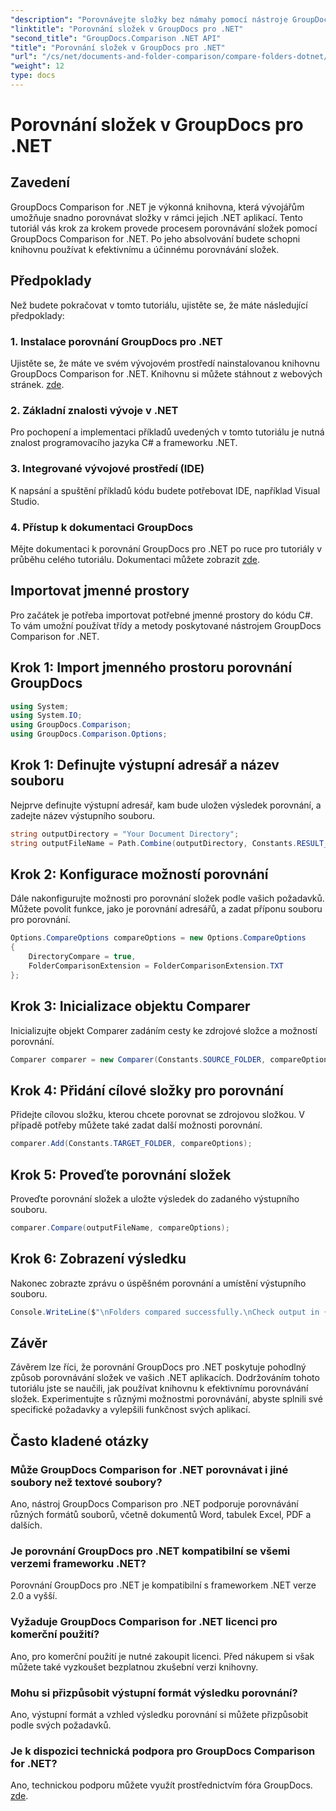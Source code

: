 ```yaml
---
"description": "Porovnávejte složky bez námahy pomocí nástroje GroupDocs Comparison for .NET. Postupujte podle našich podrobných pokynů pro efektivní porovnávání složek. Vylepšete své .NET aplikace."
"linktitle": "Porovnání složek v GroupDocs pro .NET"
"second_title": "GroupDocs.Comparison .NET API"
"title": "Porovnání složek v GroupDocs pro .NET"
"url": "/cs/net/documents-and-folder-comparison/compare-folders-dotnet/"
"weight": 12
type: docs
---
```

# Porovnání složek v GroupDocs pro .NET

## Zavedení
GroupDocs Comparison for .NET je výkonná knihovna, která vývojářům umožňuje snadno porovnávat složky v rámci jejich .NET aplikací. Tento tutoriál vás krok za krokem provede procesem porovnávání složek pomocí GroupDocs Comparison for .NET. Po jeho absolvování budete schopni knihovnu používat k efektivnímu a účinnému porovnávání složek.
## Předpoklady
Než budete pokračovat v tomto tutoriálu, ujistěte se, že máte následující předpoklady:
### 1. Instalace porovnání GroupDocs pro .NET
Ujistěte se, že máte ve svém vývojovém prostředí nainstalovanou knihovnu GroupDocs Comparison for .NET. Knihovnu si můžete stáhnout z webových stránek. [zde](https://releases.groupdocs.com/comparison/net/).
### 2. Základní znalosti vývoje v .NET
Pro pochopení a implementaci příkladů uvedených v tomto tutoriálu je nutná znalost programovacího jazyka C# a frameworku .NET.
### 3. Integrované vývojové prostředí (IDE)
K napsání a spuštění příkladů kódu budete potřebovat IDE, například Visual Studio.
### 4. Přístup k dokumentaci GroupDocs
Mějte dokumentaci k porovnání GroupDocs pro .NET po ruce pro tutoriály v průběhu celého tutoriálu. Dokumentaci můžete zobrazit [zde](https://tutorials.groupdocs.com/comparison/net/).

## Importovat jmenné prostory
Pro začátek je potřeba importovat potřebné jmenné prostory do kódu C#. To vám umožní používat třídy a metody poskytované nástrojem GroupDocs Comparison for .NET.
## Krok 1: Import jmenného prostoru porovnání GroupDocs
```csharp
using System;
using System.IO;
using GroupDocs.Comparison;
using GroupDocs.Comparison.Options;
```

## Krok 1: Definujte výstupní adresář a název souboru
Nejprve definujte výstupní adresář, kam bude uložen výsledek porovnání, a zadejte název výstupního souboru.
```csharp
string outputDirectory = "Your Document Directory";
string outputFileName = Path.Combine(outputDirectory, Constants.RESULT_FOLDER);
```
## Krok 2: Konfigurace možností porovnání
Dále nakonfigurujte možnosti pro porovnání složek podle vašich požadavků. Můžete povolit funkce, jako je porovnání adresářů, a zadat příponu souboru pro porovnání.
```csharp
Options.CompareOptions compareOptions = new Options.CompareOptions
{
    DirectoryCompare = true,
    FolderComparisonExtension = FolderComparisonExtension.TXT
};
```
## Krok 3: Inicializace objektu Comparer
Inicializujte objekt Comparer zadáním cesty ke zdrojové složce a možností porovnání.
```csharp
Comparer comparer = new Comparer(Constants.SOURCE_FOLDER, compareOptions);
```
## Krok 4: Přidání cílové složky pro porovnání
Přidejte cílovou složku, kterou chcete porovnat se zdrojovou složkou. V případě potřeby můžete také zadat další možnosti porovnání.
```csharp
comparer.Add(Constants.TARGET_FOLDER, compareOptions);
```
## Krok 5: Proveďte porovnání složek
Proveďte porovnání složek a uložte výsledek do zadaného výstupního souboru.
```csharp
comparer.Compare(outputFileName, compareOptions);
```
## Krok 6: Zobrazení výsledku
Nakonec zobrazte zprávu o úspěšném porovnání a umístění výstupního souboru.
```csharp
Console.WriteLine($"\nFolders compared successfully.\nCheck output in {Directory.GetCurrentDirectory()}.");
```

## Závěr
Závěrem lze říci, že porovnání GroupDocs pro .NET poskytuje pohodlný způsob porovnávání složek ve vašich .NET aplikacích. Dodržováním tohoto tutoriálu jste se naučili, jak používat knihovnu k efektivnímu porovnávání složek. Experimentujte s různými možnostmi porovnávání, abyste splnili své specifické požadavky a vylepšili funkčnost svých aplikací.
## Často kladené otázky
### Může GroupDocs Comparison for .NET porovnávat i jiné soubory než textové soubory?
Ano, nástroj GroupDocs Comparison pro .NET podporuje porovnávání různých formátů souborů, včetně dokumentů Word, tabulek Excel, PDF a dalších.
### Je porovnání GroupDocs pro .NET kompatibilní se všemi verzemi frameworku .NET?
Porovnání GroupDocs pro .NET je kompatibilní s frameworkem .NET verze 2.0 a vyšší.
### Vyžaduje GroupDocs Comparison for .NET licenci pro komerční použití?
Ano, pro komerční použití je nutné zakoupit licenci. Před nákupem si však můžete také vyzkoušet bezplatnou zkušební verzi knihovny.
### Mohu si přizpůsobit výstupní formát výsledku porovnání?
Ano, výstupní formát a vzhled výsledku porovnání si můžete přizpůsobit podle svých požadavků.
### Je k dispozici technická podpora pro GroupDocs Comparison for .NET?
Ano, technickou podporu můžete využít prostřednictvím fóra GroupDocs. [zde](https://forum.groupdocs.com/c/comparison/12).